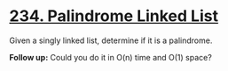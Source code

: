 # [234. Palindrome Linked List](https://leetcode.com/problems/palindrome-linked-list/description)
Given a singly linked list, determine if it is a palindrome.

**Follow up:**
Could you do it in O(n) time and O(1) space?
